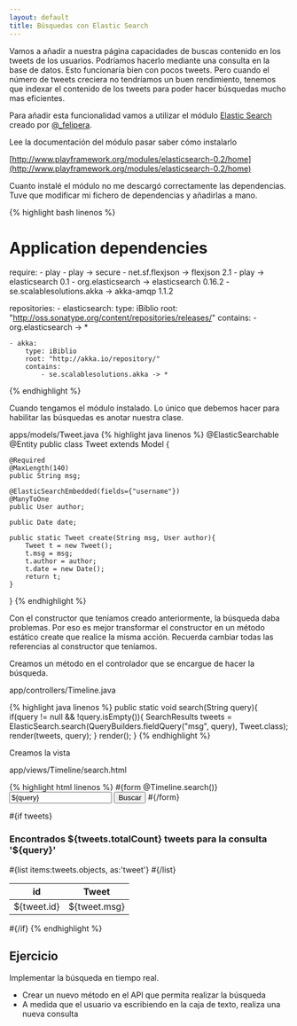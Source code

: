 ```yaml
---
layout: default
title: Búsquedas con Elastic Search
---
```


Vamos a añadir a nuestra página capacidades de buscas contenido en los tweets de los usuarios. Podríamos hacerlo mediante una consulta en la base de datos. Esto funcionaría bien con pocos tweets. Pero cuando el número de tweets creciera no tendríamos un buen rendimiento, tenemos que indexar el contenido de los tweets para poder hacer búsquedas mucho mas eficientes.

Para añadir esta funcionalidad vamos a utilizar el módulo [Elastic Search](http://www.playframework.org/modules/elasticsearch-0.2/home) creado por [@_felipera](http://twitter.com/#!/_felipera).

Lee la documentación del módulo pasar saber cómo instalarlo

[http://www.playframework.org/modules/elasticsearch-0.2/home](http://www.playframework.org/modules/elasticsearch-0.2/home) 

<div class="alert-message block-message">
Cuanto instalé el módulo no me descargó correctamente las dependencias. Tuve que modificar mi fichero de dependencias y añadirlas a mano.

{% highlight bash linenos %}
# Application dependencies

require:
    - play
    - play -> secure
    - net.sf.flexjson -> flexjson 2.1
    - play -> elasticsearch 0.1
    - org.elasticsearch -> elasticsearch 0.16.2
    - se.scalablesolutions.akka -> akka-amqp 1.1.2
    
    
repositories:
    - elasticsearch:
        type: iBiblio
        root: "http://oss.sonatype.org/content/repositories/releases/"
        contains:
            - org.elasticsearch -> *
            
    - akka:
        type: iBiblio
        root: "http://akka.io/repository/"
        contains:
            - se.scalablesolutions.akka -> *

{% endhighlight %}
</div>

Cuando tengamos el módulo instalado. Lo único que debemos hacer para habilitar las búsquedas es anotar nuestra clase.

apps/models/Tweet.java
{% highlight java linenos %}
@ElasticSearchable
@Entity
public class Tweet extends Model {

	@Required
	@MaxLength(140)
	public String msg;

	@ElasticSearchEmbedded(fields={"username"})
	@ManyToOne
	public User author;

	public Date date;

	public static Tweet create(String msg, User author){
		Tweet t = new Tweet();
		t.msg = msg;
		t.author = author;
		t.date = new Date();
		return t;
	}	
}
{% endhighlight %}

<div class="alert-message error">
Con el constructor que teníamos creado anteriormente, la búsqueda daba problemas. Por eso es mejor transformar el constructor en un método estático create que realice la misma acción. Recuerda cambiar todas las referencias al constructor que teníamos.
</div>

Creamos un método en el controlador que se encargue de hacer la búsqueda.

app/controllers/Timeline.java

{% highlight java linenos %}
public static void search(String query){
	if(query != null && !query.isEmpty()){
		SearchResults<Tweet> tweets = ElasticSearch.search(QueryBuilders.fieldQuery("msg", query), Tweet.class);
		render(tweets, query);
	}
	render();
}
{% endhighlight %}

Creamos la vista

app/views/Timeline/search.html

{% highlight html linenos %}
#{form @Timeline.search()}
	<input type="text" name="query" value="${query}" class="xxlarge"/>
	<input type="submit" class="btn primary" value="Buscar" />
#{/form}


#{if tweets}
<h3>Encontrados ${tweets.totalCount} tweets para la consulta '${query}'</h3>
<table>
	<thead>
		<tr>
			<th>id</th>
			<th>Tweet</th>
		</tr>
	</thead>
	<tbody>
		#{list items:tweets.objects, as:'tweet'}
		<tr>
			<td>${tweet.id}</td>
			<td>${tweet.msg}</td>	
		</tr>		
		#{/list}
	</tbody>
</table>
#{/if}
{% endhighlight %}



## Ejercicio

Implementar la búsqueda en tiempo real.

* Crear un nuevo método en el API que permita realizar la búsqueda
* A medida que el usuario va escribiendo en la caja de texto, realiza una nueva consulta